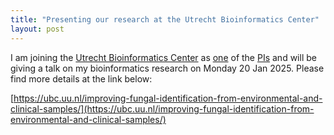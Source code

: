 ```yaml
---
title: "Presenting our research at the Utrecht Bioinformatics Center"
layout: post
---
```


I am joining the [Utrecht Bioinformatics Center](https://ubc.uu.nl/) as [one](https://ubc.uu.nl/biodiversity-informatics-duong-vu/) of the [PIs](https://ubc.uu.nl/research-groups/) and will be giving a talk on my bioinformatics research on Monday 20 Jan 2025. Please find more details at the link below:

[https://ubc.uu.nl/improving-fungal-identification-from-environmental-and-clinical-samples/](https://ubc.uu.nl/improving-fungal-identification-from-environmental-and-clinical-samples/)
